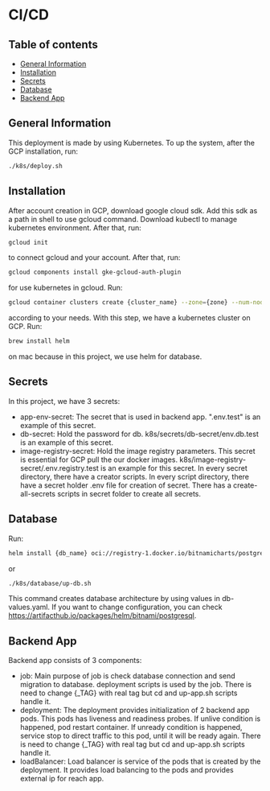 # CI/CD

## Table of contents
* [General Information](#general-information)
* [Installation](#installation)
* [Secrets](#secrets)
* [Database](#database)
* [Backend App](#backend-app)

## General Information
This deployment is made by using Kubernetes. To up the system, after the GCP installation, run:
```bash
./k8s/deploy.sh
```

## Installation
After account creation in GCP, download google cloud sdk. Add this sdk as a path in shell to use gcloud command.
Download kubectl to manage kubernetes environment. After that, run:

```bash
gcloud init
```
to connect gcloud and your account. After that, run:
```bash
gcloud components install gke-gcloud-auth-plugin
```
for use kubernetes in gcloud. Run:
```bash
gcloud container clusters create {cluster_name} --zone={zone} --num-nodes={vm_count} --machine-type={machine_type} --disk-size={disk_size}
```
according to your needs. With this step, we have a kubernetes cluster on GCP. Run:
```bash
brew install helm
```
on mac because in this project, we use helm for database.

## Secrets
In this project, we have 3 secrets:
- app-env-secret: The secret that is used in backend app. ".env.test" is an example of this secret.
- db-secret: Hold the password for db. k8s/secrets/db-secret/env.db.test is an example of this secret.
- image-registry-secret: Hold the image registry parameters. This secret is essential for GCP pull the our docker images.
k8s/image-registry-secret/.env.registry.test is an example for this secret.
In every secret directory, there have a creator scripts. In every script directory, there have a secret holder .env file
for creation of secret. There has a create-all-secrets scripts in secret folder to create all secrets.
## Database
Run:
```bash
helm install {db_name} oci://registry-1.docker.io/bitnamicharts/postgresql -f db-values.yaml
```

or

```bash
./k8s/database/up-db.sh
```

This command creates database architecture by using values in db-values.yaml. If you want to change configuration, you 
can check https://artifacthub.io/packages/helm/bitnami/postgresql.
## Backend App
Backend app consists of 3 components:
- job: Main purpose of job is check database connection and send migration to database. deployment scripts is used by 
the job. There is need to change {_TAG} with real tag but cd and up-app.sh scripts handle it.
- deployment: The deployment provides initialization of 2 backend app pods. This pods has liveness and readiness probes.
If unlive condition is happened, pod restart container. If unready condition is happened, service stop to direct traffic
to this pod, until it will be ready again. There is need to change {_TAG} with real tag but cd and up-app.sh scripts 
handle it.
- loadBalancer: Load balancer is service of the pods that is created by the deployment. It provides load balancing to 
the pods and provides external ip for reach app.
